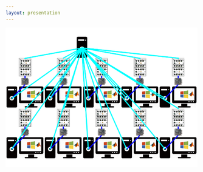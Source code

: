 ```yaml
---
layout: presentation
---
```


[![](assets/img/ros-ten-cage-architecture-b.png)](ros-ten-cage-architecture-b)

